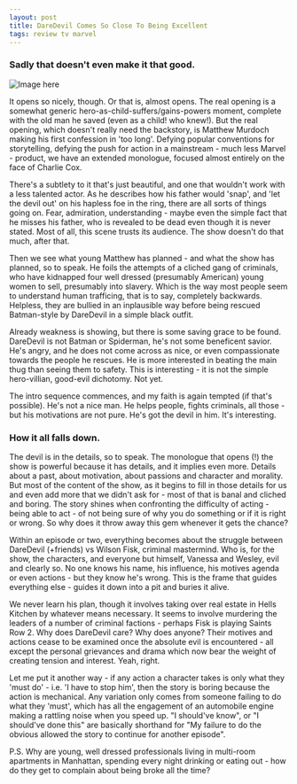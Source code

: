 ```yaml
---
layout: post
title: DareDevil Comes So Close To Being Excellent
tags: review tv marvel
---
```


### Sadly that doesn't even make it that good.

![Image here](http://assets1.ignimgs.com/2015/04/08/daredevil-1280jpg-782297_1280w.jpg "it's him!")

It opens so nicely, though.  Or that is, almost opens.  The real opening is a somewhat generic hero-as-child-suffers/gains-powers moment, complete with the old man he saved (even as a child!  who knew!).  But the real opening, which doesn't really need the backstory, is Matthew Murdoch making his first confession in 'too long'.  Defying popular conventions for storytelling, defying the push for action in a mainstream - much less Marvel - product, we have an extended monologue, focused almost entirely on the face of Charlie Cox.

There's a subtlety to it that's just beautiful, and one that wouldn't work with a less talented actor.  As he describes how his father would 'snap', and 'let the devil out' on his hapless foe in the ring, there are all sorts of things going on.  Fear, admiration, understanding - maybe even the simple fact that he misses his father, who is revealed to be dead even though it is never stated.  Most of all, this scene trusts its audience.  The show doesn't do that much, after that.

Then we see what young Matthew has planned - and what the show has planned, so to speak.  He foils the attempts of a cliched gang of criminals, who have kidnapped four well dressed (presumably American) young women to sell, presumably into slavery.  Which is the way most people seem to understand human trafficing, that is to say, completely backwards.  Helpless, they are bullied in an inplausible way before being rescued Batman-style by DareDevil in a simple black outfit.

Already weakness is showing, but there is some saving grace to be found.  DareDevil is not Batman or Spiderman, he's not some beneficent savior.  He's angry, and he does not come across as nice, or even compassionate towards the people he rescues.  He is more interested in beating the main thug than seeing them to safety.  This is interesting - it is not the simple hero-villian, good-evil dichotomy.  Not yet.

The intro sequence commences, and my faith is again tempted (if that's possible).  He's not a nice man.  He helps people, fights criminals, all those - but his motivations are not pure.  He's got the devil in him.  It's interesting.

### How it all falls down.

The devil is in the details, so to speak.  The monologue that opens (!) the show is powerful because it has details, and it implies even more.  Details about a past, about motivation, about passions and character and morality.  But most of the content of the show, as it begins to fill in those details for us and even add more that we didn't ask for - most of that is banal and cliched and boring.  The story shines when confronting the difficulty of acting - being able to act - of not being sure of why you do something or if it is right or wrong.  So why does it throw away this gem whenever it gets the chance?

Within an episode or two, everything becomes about the struggle between DareDevil (+friends) vs Wilson Fisk, criminal mastermind.  Who is, for the show, the characters, and everyone but himself, Vanessa and Wesley, evil and clearly so.  No one knows his name, his influence, his motives agenda or even actions - but they know he's wrong.  This is the frame that guides everything else - guides it down into a pit and buries it alive.

We never learn his plan, though it involves taking over real estate in Hells Kitchen by whatever means necessary.  It seems to involve murdering the leaders of a number of criminal factions - perhaps Fisk is playing Saints Row 2.  Why does DareDevil care?  Why does anyone?  Their motives and actions cease to be examined once the absolute evil is encountered - all except the personal grievances and drama which now bear the weight of creating tension and interest.  Yeah, right.

Let me put it another way - if any action a character takes is only what they 'must do' - i.e. 'I have to stop him', then the story is boring because the action is mechanical.  Any variation only comes from someone failing to do what they 'must', which has all the engagement of an automobile engine making a rattling noise when you speed up.  "I should've know", or "I should've done this" are basically shorthand for "My failure to do the obvious allowed the story to continue for another episode".

P.S. Why are young, well dressed professionals living in multi-room apartments in Manhattan, spending every night drinking or eating out - how do they get to complain about being broke all the time? 